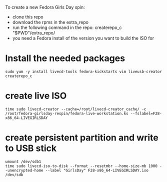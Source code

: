 To create a new Fedora Girls Day spin:

- clone this repo
- download the rpms in the extra_repo
- run the following command in the repo:
    createrepo_c "$PWD"/extra_repo/
- you need a Fedora install of the version you want to build the ISO for

# Install the needed packages
    sudo yum -y install livecd-tools fedora-kickstarts vim liveusb-creator createrepo_c

# create live ISO
    time sudo livecd-creator --cache=/root/livecd-creator_cache/ -c /root/fedora-girlsday-respin/fedora-live-workstation.ks --fslabel=F28-x86_64-LIVEGIRLSDAY


# create persistent partition and write to USB stick
    umount /dev/sdb1
    time sudo livecd-iso-to-disk --format --resetmbr --home-size-mb 1000 --unencrypted-home --label "GirlsDay" F28-x86_64-LIVEGIRLSDAY.iso /dev/sdb
